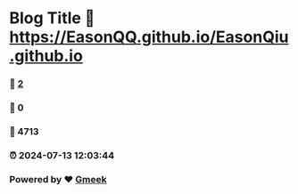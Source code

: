 # Blog Title :link: https://EasonQQ.github.io/EasonQiu.github.io 
### :page_facing_up: [2](https://EasonQQ.github.io/EasonQiu.github.io/tag.html) 
### :speech_balloon: 0 
### :hibiscus: 4713 
### :alarm_clock: 2024-07-13 12:03:44 
### Powered by :heart: [Gmeek](https://github.com/Meekdai/Gmeek)
